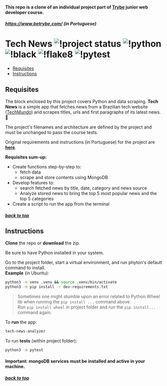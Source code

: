 #### <a name="top"></a> This repo is a clone of an individual project part of [Trybe](https://www.betrybe.com/) junior web developer course.
##### https://www.betrybe.com/ (in Portuguese)  

# Tech News ![!project status](https://img.shields.io/badge/status-development-yellow)   ![!python](https://img.shields.io/badge/python-3.6-green) ![!black](https://img.shields.io/badge/black-20.8b1-red) ![!flake8](https://img.shields.io/badge/flake8-3.8.4-blue) ![!pytest](https://img.shields.io/badge/pytest-6.1-orange) 
- [Requisites](#requisites)
- [Instructions](#instructions)


## Requisites <a name="requisites"></a>

The block enclosed by this project covers Python and data scraping. **Tech News** is a simple app that fetches news from a Brazilian tech website ([TechMundo](https://www.tecmundo.com.br)) and scrapes titles, urls and first paragraphs of its latest news. 🤖

The project's filenames and architecture are defined by the project and must be unchanged to pass the course tests.

Original requirements and instructions (in Portuguese) for the project are [**here**](README_original.md).


**Requisites sum-up:**

- Create functions step-by-step to:
  - fetch data
  - scrape and store contents using MongoDB
- Develop features to:
  - search fetched news by title, date, category and news source
  - Analyze stored news to bring the top 5 most popular news and the top 5 categories
- Create a script to run the app from the terminal

##### [back to top](#top)

## Instructions <a name="instructions"></a>

**Clone** the repo or **download** the zip.

Be sure to have Python installed in your system.

Go to the project folder, start a virtual environment, and run phyton's default command to install.  
**Example** (in Ubuntu):  
```bash
python3 -m venv .venv && source .venv/bin/activate
python3 -m pip install -r dev-requirements.txt
```
> Sometimes one might stumble upon an error related to Python Wheel lib when running the `pip install ...` command above.  
Run `pip install wheel` in project folder and run the `pip install...` command again.
  
To **run** the app:
```bash
tech-news-analyzer
```

To run **tests** (within project folder):
```bash
python3 -m pytest
```

#### Important: mongoDB services must be installed and active in your machine.

##### [back to top](#top)

